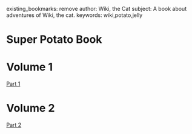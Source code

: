 existing_bookmarks: remove
author: Wiki, the Cat
subject: A book about adventures of Wiki, the cat.
keywords: wiki,potato,jelly
# Super Potato Book

# Volume 1

[Part 1](1.pdf)

# Volume 2

[Part 2](2.pdf)
